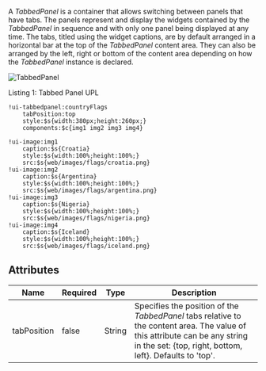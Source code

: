 A _TabbedPanel_ is a container that allows switching between panels that have tabs. The panels represent and display the widgets contained by the _TabbedPanel_ in sequence and with only one panel being displayed at any time. The tabs, titled using the widget captions, are by default arranged in a horizontal bar at the top of the _TabbedPanel_ content area. They can also be arranged by the left, right or bottom of the content area depending on how the _TabbedPanel_ instance is declared.

<img src="images/webcomponents/panels/tabbedpanel.png" alt="TabbedPanel" align="center">

Listing 1: Tabbed Panel UPL

```upl
!ui-tabbedpanel:countryFlags
    tabPosition:top
    style:$s{width:380px;height:260px;}
    components:$c{img1 img2 img3 img4}
    
!ui-image:img1
    caption:$s{Croatia}
    style:$s{width:100%;height:100%;}
    src:$s{web/images/flags/croatia.png}
!ui-image:img2
    caption:$s{Argentina}
    style:$s{width:100%;height:100%;}
    src:$s{web/images/flags/argentina.png}
!ui-image:img3
    caption:$s{Nigeria}
    style:$s{width:100%;height:100%;}
    src:$s{web/images/flags/nigeria.png}
!ui-image:img4
    caption:$s{Iceland}
    style:$s{width:100%;height:100%;}
    src:$s{web/images/flags/iceland.png}
```

## Attributes

| Name | Required | Type | Description |
|------|----------|------|-------------|
| tabPosition | false | String | Specifies the position of the _TabbedPanel_ tabs relative to the content area. The value of this attribute can be any string in the set: {top, right, bottom, left}. Defaults to 'top'. |
